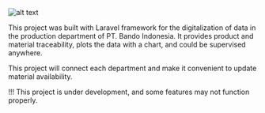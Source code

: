 <img src="https://i.ibb.co/2M4tzLc/bandolink-logo.jpg" alt="alt text">

This project was built with Laravel framework for the digitalization of data in the production department of PT. Bando Indonesia. It provides product and material traceability, plots the data with a chart, and could be supervised anywhere.

This project will connect each department and make it convenient to update material availability.

!!! This project is under development, and some features may not function properly.


